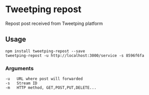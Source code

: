 # Tweetping repost

Repost post received from Tweetping platform

## Usage

```
npm install tweetping-repost --save
tweetping-repost -u http://localhost:3000/service -s 8596f6fa
```

### Arguments

```
-u   URL where post will forwarded
-s   Stream ID
-m   HTTP method, GET,POST,PUT,DELETE... 
```

